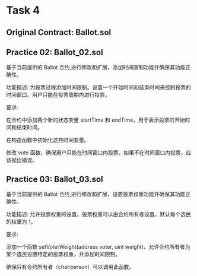 # Task 4

## Original Contract: Ballot.sol

## Practice 02: Ballot_02.sol

基于当前提供的 Ballot 合约,进行修改和扩展，添加时间限制功能并确保其功能正确性。

功能描述: 为投票过程添加时间限制。设置一个开始时间和结束时间来控制投票的时间窗口。用户只能在投票周期内进行投票。

要求:

在合约中添加两个新的状态变量 startTime 和 endTime，用于表示投票的开始时间和结束时间。

在构造函数中初始化这些时间变量。

修改 vote 函数，确保用户只能在时间窗口内投票。如果不在时间窗口内投票，应该抛出错误。

## Practice 03: Ballot_03.sol

基于当前提供的 Ballot 合约,进行修改和扩展，设置投票权重功能并确保其功能正确性。

功能描述: 允许投票权重的设置。投票权重可以由合约所有者设置，默认每个选民的权重为 1。

要求:

添加一个函数 setVoterWeight(address voter, uint weight)，允许合约所有者为某个选民设置特定的投票权重，并添加时间限制。

确保只有合约所有者（chairperson）可以调用此函数。
